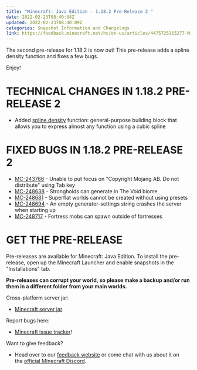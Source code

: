 ```yaml
---
title: "Minecraft: Java Edition - 1.18.2 Pre-Release 2 "
date: 2022-02-23T08:40:04Z
updated: 2022-02-23T08:40:09Z
categories: Snapshot Information and Changelogs
link: https://feedback.minecraft.net/hc/en-us/articles/4475725115277-Minecraft-Java-Edition-1-18-2-Pre-Release-2-
---
```


The second pre-release for 1.18.2 is now out! This pre-release adds a spline density function and fixes a few bugs.

Enjoy!

# TECHNICAL CHANGES IN 1.18.2 PRE-RELEASE 2

-   Added [spline density](https://wikipedia.org/wiki/Spline_interpolation) function: general-purpose building block that allows you to express almost any function using a cubic spline

# FIXED BUGS IN 1.18.2 PRE-RELEASE 2

-   [MC-243766](https://bugs.mojang.com/browse/MC-243766) - Unable to put focus on "Copyright Mojang AB. Do not distribute" using Tab key
-   [MC-248638](https://bugs.mojang.com/browse/MC-248638) - Strongholds can generate in The Void biome
-   [MC-248681](https://bugs.mojang.com/browse/MC-248681) - Superflat worlds cannot be created without using presets
-   [MC-248694](https://bugs.mojang.com/browse/MC-248694) - An empty generator-settings string crashes the server when starting up
-   [MC-248717](https://bugs.mojang.com/browse/MC-248717) - Fortress mobs can spawn outside of fortresses

# GET THE PRE-RELEASE

Pre-releases are available for Minecraft: Java Edition. To install the pre-release, open up the Minecraft Launcher and enable snapshots in the \"Installations\" tab.

**Pre-releases can corrupt your world, so please make a backup and/or run them in a different folder from your main worlds.**

Cross-platform server jar:

-   [Minecraft server jar](https://launcher.mojang.com/v1/objects/888cb380db39a115cfe978c00922d24536bdd2a5/server.jar)

Report bugs here:

-   [Minecraft issue tracker](https://aka.ms/snapshotbugs?ref=blog)!

Want to give feedback?

-   Head over to our [feedback website](https://aka.ms/snapshotfeedback) or come chat with us about it on the [official Minecraft Discord](https://discordapp.com/invite/minecraft).
